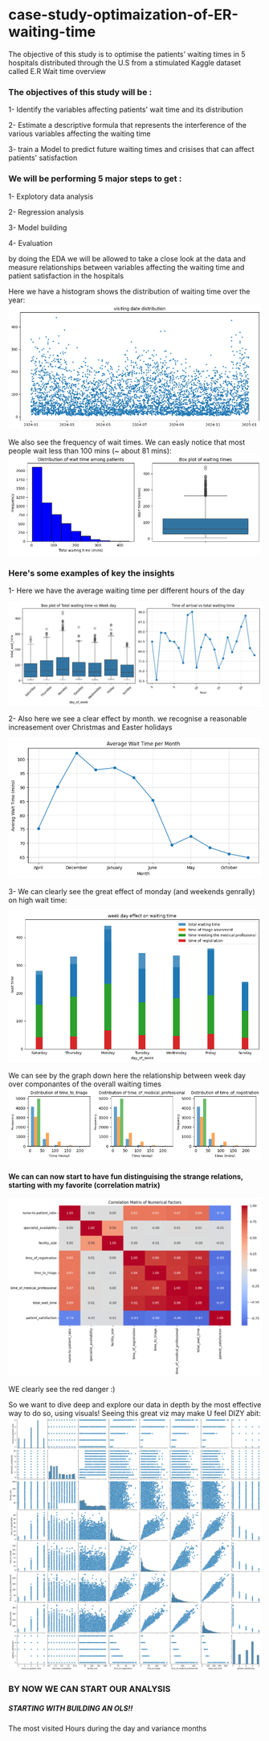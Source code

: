 # case-study-optimaization-of-ER-waiting-time

The objective of this study is to optimise the patients' waiting times in 5 hospitals distributed through the U.S from a stimulated Kaggle dataset called E.R Wait time overview 

### The objectives of this study will be :

1- Identify the variables affecting patients' wait time and its distribution 

2- Estimate a descriptive formula that represents the interference of the various variables affecting the waiting time

3- train a Model to predict future waiting times and crisises that can affect patients' satisfaction 




### We will be performing 5 major steps to get :

1- Explotory data analysis 

2- Regression analysis 

3- Model building 

4- Evaluation






by doing the EDA we will be allowed to take a close look at the data and measure relationships between variables affecting the waiting time and patient satisfaction in the hospitals 


Here we have a histogram shows the distribution of waiting time over the year:
![Alt_text](Folder/wait_date_dist.png)





We also see the frequency of wait times. We can easly notice that most people wait less than 100 mins (~ about 81 mins):
![Alt_text](Folder/wait_dist.png)


### Here's some examples of key the insights 

1- Here we have the average waiting time per different hours of the day


![Alt_text](Folder/hour.png)


2- Also here we see a clear effect by month. we recognise a reasonable increasement over Christmas and Easter holidays 

![Alt_text](Folder/month.png)

3- We can clearly see the great effect of monday (and weekends genrally) on high wait time:

![Alt_text](Folder/wait_week_effect.png)

We can see by the graph down here the relationship between week day over componantes of the overall waiting times 
![Alt_text](Folder/distributions_of_time.png)




#### We can can now start to have fun distinguising the strange relations, starting with my favorite (correlation matrix)
![Alt_texe](Folder/corrr.png)

WE clearly see the red danger :) 

So we want to dive deep and explore our data in depth by the most effective way to do so, using visuals! 
Seeing this great viz may make U feel DIZY abit:
![Alt_text](Folder/pairplot.png)


### BY NOW WE CAN START OUR ANALYSIS
##### STARTING WITH BUILDING AN OLS!!










The most visited Hours during the day and variance months 

